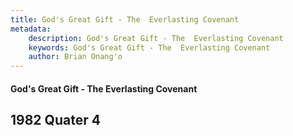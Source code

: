 ```yaml
---
title: God's Great Gift - The  Everlasting Covenant
metadata:
    description: God's Great Gift - The  Everlasting Covenant
    keywords: God's Great Gift - The  Everlasting Covenant
    author: Brian Onang'o
---
```


#### God's Great Gift - The  Everlasting Covenant

## 1982 Quater 4
